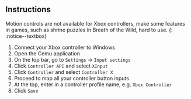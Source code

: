 ## Instructions

Motion controls are not available for Xbox controllers, make some features in games, such as shrine puzzles in Breath of the Wild, hard to use.
{: .notice--textbox}

1. Connect your Xbox controller to Windows
1. Open the Cemu application
1. On the top bar, go to `Settings` -> `Input settings`
1. Click `Controller API` and select `XInput`
1. Click `Controller` and select `Controller X`
1. Proceed to map all your controller button inputs
1. At the top, enter in a controller profile name, e.g. `Xbox Controller`
1. Click `Save`
